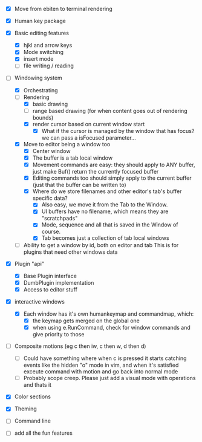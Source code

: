- [x] Move from ebiten to terminal rendering
- [x] Human key package
- [x] Basic editing features
  - [x] hjkl and arrow keys
  - [x] Mode switching
  - [x] insert mode
  - [ ] file writing / reading
- [ ] Windowing system
  - [x] Orchestrating
  - [ ] Rendering
    - [x] basic drawing
    - [ ] range based drawing (for when content goes out of rendering bounds)
    - [x] render cursor based on current window start
      - [x] What if the cursor is managed by the window that has focus? we can pass a isFocused parameter...
  - [x] Move to editor being a window too
    - [x] Center window
    - [x] The buffer is a tab local window
    - [x] Movement commands are easy: they should apply to ANY buffer, just make Buf() return the currently focused buffer
    - [x] Editing commands too should simply apply to the current buffer (just that the buffer can be written to)
    - [x] Where do we store filenames and other editor's tab's buffer specific data?
      - [x] Also easy, we move it from the Tab to the Window.
      - [x] UI buffers have no filename, which means they are "scratchpads"
      - [x] Mode, sequence and all that is saved in the Window of course.
      - [x] Tab becomes just a collection of tab local windows
  - [ ] Ability to get a window by id, both on editor and tab
        This is for plugins that need other windows data
- [x] Plugin "api"
  - [x] Base Plugin interface
  - [x] DumbPlugin implementation
  - [x] Access to editor stuff
- [x] interactive windows
  - [x] Each window has it's own humankeymap and commandmap, which:
    - [x] the keymap gets merged on the global one
    - [x] when using e.RunCommand, check for window commands and give priority to those
- [ ] Composite motions (eg c then iw, c then w, d then d)
  - [ ] Could have something where when c is pressed it starts catching events like the hidden "o" mode in vim, and when it's satisfied exceute command with motion and go back into normal mode 
  - [ ] Probably scope creep. Please just add a visual mode with operations and thats it
- [x] Color sections
- [x] Theming
- [ ] Command line

- [ ] add all the fun features
